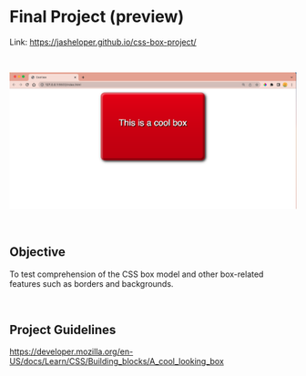 # Final Project (preview)
Link: https://jasheloper.github.io/css-box-project/

<br>

![A cool-looking box](preview1.png)

<br>

## Objective
To test comprehension of the CSS box model and other box-related features such as borders and backgrounds.

<br>

## Project Guidelines
https://developer.mozilla.org/en-US/docs/Learn/CSS/Building_blocks/A_cool_looking_box